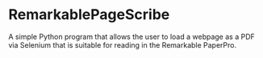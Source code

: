 # RemarkablePageScribe
A simple Python program that allows the user to load a webpage as a PDF via Selenium that is suitable for reading in the Remarkable PaperPro.
